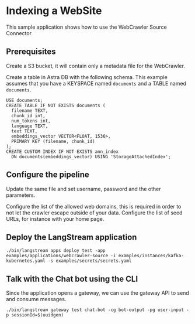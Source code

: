# Indexing a WebSite

This sample application shows how to use the WebCrawler Source Connector

## Prerequisites

Create a S3 bucket, it will contain only a metadata file for the WebCrawler.

Create a table in Astra DB with the following schema.
This example assumes that you have a KEYSPACE named `documents` and a TABLE named `documents`.

```
USE documents;
CREATE TABLE IF NOT EXISTS documents (  
  filename TEXT,
  chunk_id int,
  num_tokens int,
  language TEXT,  
  text TEXT,
  embeddings_vector VECTOR<FLOAT, 1536>,
  PRIMARY KEY (filename, chunk_id)
);
CREATE CUSTOM INDEX IF NOT EXISTS ann_index 
  ON documents(embeddings_vector) USING 'StorageAttachedIndex';
```

## Configure the pipeline

Update the same file and set username, password and the other parameters.

Configure the list of the allowed web domains, this is required in order to not let the crawler escape outside of your data.
Configure the list of seed URLs, for instance with your home page.


## Deploy the LangStream application

```
./bin/langstream apps deploy test -app examples/applications/webcrawler-source -i examples/instances/kafka-kubernetes.yaml -s examples/secrets/secrets.yaml
```

## Talk with the Chat bot using the CLI
Since the application opens a gateway, we can use the gateway API to send and consume messages.

```
./bin/langstream gateway test chat-bot -cg bot-output -pg user-input -p sessionId=$(uuidgen)
```
